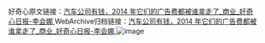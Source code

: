 好奇心原文链接：[汽车公司有钱，2014 年它们的广告费都被谁拿走了_商业_好奇心日报-李会娜 ](https://www.qdaily.com/articles/8531.html)
WebArchive归档链接：[汽车公司有钱，2014 年它们的广告费都被谁拿走了_商业_好奇心日报-李会娜 ](https://web.archive.org/web/https://www.qdaily.com/articles/8531.html)
![image](http://ww3.sinaimg.cn/large/007d5XDply1g3vdemnkrwj30vy0hbwjk)